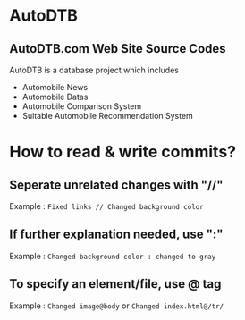 # AutoDTB
## AutoDTB.com Web Site Source Codes

 AutoDTB is a database project which includes
 - Automobile News
 - Automobile Datas
 - Automobile Comparison System
 - Suitable Automobile Recommendation System

# How to read & write commits?
## Seperate unrelated changes with "//"
Example : `Fixed links // Changed background color`
## If further explanation needed, use ":"
Example : `Changed background color : changed to gray`
## To specify an element/file, use @ tag
Example : `Changed image@body` or `Changed index.html@/tr/`